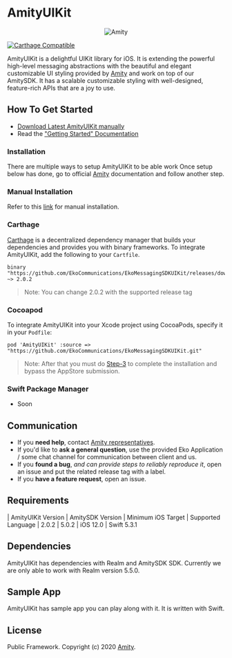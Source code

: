 # AmityUIKit

<p align="center" >
  <img src="https://global-uploads.webflow.com/5eddccffdb3c6a27f79757c1/604f017e59681e734c3bd995_nav-logo.png" alt="Amity" title="AmityUIKit">
</p>

[![Carthage Compatible](https://img.shields.io/badge/Carthage-compatible-4BC51D.svg?style=flat)](https://github.com/Carthage/Carthage)

AmityUIKit is a delightful UIKit library for iOS. It is extending the powerful high-level messaging abstractions with the beautiful and elegant customizable UI styling provided by [Amity](https://www.amity.co) and work on top of our AmitySDK. It has a scalable customizable styling with well-designed, feature-rich APIs that are a joy to use.

## How To Get Started

- [Download Latest AmityUIKit manually](https://docs.amity.co/uikit/ios/changelog)
- Read the ["Getting Started" Documentation](https://docs.amity.co/uikit/ios/getting-started)

### Installation

There are multiple ways to setup AmityUIKit to be able work
Once setup below has done, go to official [Amity](https://docs.amity.co/uikit/ios/getting-started) documentation and follow another step.

### Manual Installation

Refer to this [link](https://docs.amity.co/uikit/ios/getting-started) for manual installation.

### Carthage

[Carthage](https://github.com/Carthage/Carthage) is a decentralized dependency manager that builds your dependencies and provides you with binary frameworks. To integrate AmityUIKit, add the following to your `Cartfile`.

```
binary "https://github.com/EkoCommunications/EkoMessagingSDKUIKit/releases/download/2.0.2/AmityUIKit.json" ~> 2.0.2
```

> Note: You can change 2.0.2 with the supported release tag

### Cocoapod

To integrate AmityUIKit into your Xcode project using CocoaPods, specify it in your `Podfile`:

```
pod 'AmityUIKit' :source => "https://github.com/EkoCommunications/EkoMessagingSDKUIKit.git"
```

> Note: After that you must do [Step-3](https://docs.amity.co/uikit/ios/getting-started) to complete the installation and bypass the AppStore submission.

### Swift Package Manager

- Soon

## Communication

- If you **need help**, contact [Amity representatives](https://www.amity.co).
- If you'd like to **ask a general question**, use the provided Eko Application / some chat channel for communication between client and us.
- If you **found a bug**, _and can provide steps to reliably reproduce it_, open an issue and put the related release tag with a label.
- If you **have a feature request**, open an issue.

## Requirements

| AmityUIKit Version | AmitySDK Version | Minimum iOS Target | Supported Language
| 2.0.2 | 5.0.2 | iOS 12.0 | Swift 5.3.1

## Dependencies

AmityUIKit has dependencies with Realm and AmitySDK SDK. Currently we are only able to work with Realm version 5.5.0.

## Sample App

AmityUIKit has sample app you can play along with it. It is written with Swift.

## License

Public Framework. Copyright (c) 2020 [Amity](https://www.amity.co).
